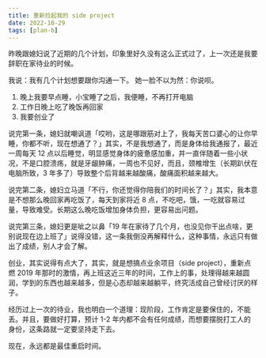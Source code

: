 ```yaml
---
title: 重新捡起我的 side project
date: 2022-10-29
tags: [plan-b]
---
```


昨晚跟媳妇说了近期的几个计划，印象里好久没有这么正式过了，上一次还是我要辞职在家待业的时候。

我说：我有几个计划想要跟你沟通一下。
她一脸不以为然：你说呗。

1. 晚上我要早点睡，小宝睡了之后，我便睡，不再打开电脑
2. 工作日晚上吃了晚饭再回家
3. 我要创业了

说完第一条，媳妇就嘲讽道「哎哟，这是哪跟筋对上了，我每天苦口婆心的让你早睡，你都不听，现在想通了？」其实，不是我想通了，而是身体给我通报了，最近一周每天 12 点以后睡觉，明显感觉身体的疲惫感加重，并一直伴随着一些小状况，不是口腔溃疡，就是牙龈肿痛，一周也不见好，而且，颈椎增生（长期趴伏在电脑所致，3 年多了）导致整个后背越来越酸痛，酸痛面积越来越大。

说完第二条，媳妇立马道「不行，你还觉得你陪我们的时间长了？」其实，我本意是不想那么晚回家再吃饭了，每天到家将近 8 点，不吃吧，饿，一吃就容易过量，导致难受。长期这么晚吃饭增加身体负担，更容易出问题。

说完第三条，媳妇更是呲之以鼻「19 年在家待了几个月，也没见你干出点啥，更别说现在边上班了」说得没错，这一条我倒没再解释什么，这种事情，永远只有做出了成绩，别人才会了解。

创业，其实说得有点大了，其实，就是想搞点业余项目（side project），重新点燃 2019 年那时的激情，再上班这近三年的时间，工作上的事，处理得越来越圆润，学到的东西也越来越多，但是心态却越来越躺平，终究活成自己曾经讨厌的样子。

经历过上一次的待业，我也明白一个道理：现阶段，工作肯定是要保住的，不能丢。并且，要做好打算，预计 1-2 年内都不会有任何成绩，而想要摆脱打工人的身份，这条路就一定要坚持走下去。

现在，永远都是最佳重启时间。